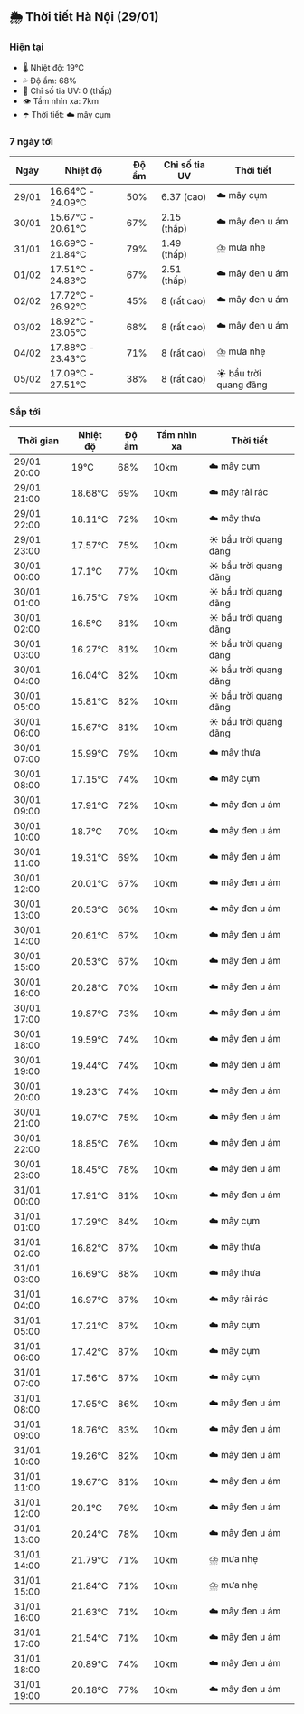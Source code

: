 ## 🌦️ Thời tiết Hà Nội (29/01)

### Hiện tại

- 🌡️ Nhiệt độ: 19℃
- 💦 Độ ẩm: 68%
- 🌟 Chỉ số tia UV: 0 (thấp)
- 👁️ Tầm nhìn xa: 7km
- ☂️ Thời tiết: ☁️ mây cụm

### 7 ngày tới

| Ngày | Nhiệt độ | Độ ẩm | Chỉ số tia UV | Thời tiết |
| --- | --- | --- | --- | --- |
| 29/01 | 16.64℃ - 24.09℃ | 50% | 6.37 (cao) | ☁️ mây cụm |
| 30/01 | 15.67℃ - 20.61℃ | 67% | 2.15 (thấp) | ☁️ mây đen u ám |
| 31/01 | 16.69℃ - 21.84℃ | 79% | 1.49 (thấp) | ⛈️ mưa nhẹ |
| 01/02 | 17.51℃ - 24.83℃ | 67% | 2.51 (thấp) | ☁️ mây đen u ám |
| 02/02 | 17.72℃ - 26.92℃ | 45% | 8 (rất cao) | ☁️ mây đen u ám |
| 03/02 | 18.92℃ - 23.05℃ | 68% | 8 (rất cao) | ☁️ mây đen u ám |
| 04/02 | 17.88℃ - 23.43℃ | 71% | 8 (rất cao) | ⛈️ mưa nhẹ |
| 05/02 | 17.09℃ - 27.51℃ | 38% | 8 (rất cao) | ☀️ bầu trời quang đãng |

### Sắp tới

| Thời gian | Nhiệt độ | Độ ẩm | Tầm nhìn xa | Thời tiết |
| --- | --- | --- | --- | --- |
| 29/01 20:00 | 19℃ | 68% | 10km | ☁️ mây cụm |
| 29/01 21:00 | 18.68℃ | 69% | 10km | ☁️ mây rải rác |
| 29/01 22:00 | 18.11℃ | 72% | 10km | ☁️ mây thưa |
| 29/01 23:00 | 17.57℃ | 75% | 10km | ☀️ bầu trời quang đãng |
| 30/01 00:00 | 17.1℃ | 77% | 10km | ☀️ bầu trời quang đãng |
| 30/01 01:00 | 16.75℃ | 79% | 10km | ☀️ bầu trời quang đãng |
| 30/01 02:00 | 16.5℃ | 81% | 10km | ☀️ bầu trời quang đãng |
| 30/01 03:00 | 16.27℃ | 81% | 10km | ☀️ bầu trời quang đãng |
| 30/01 04:00 | 16.04℃ | 82% | 10km | ☀️ bầu trời quang đãng |
| 30/01 05:00 | 15.81℃ | 82% | 10km | ☀️ bầu trời quang đãng |
| 30/01 06:00 | 15.67℃ | 81% | 10km | ☀️ bầu trời quang đãng |
| 30/01 07:00 | 15.99℃ | 79% | 10km | ☁️ mây thưa |
| 30/01 08:00 | 17.15℃ | 74% | 10km | ☁️ mây cụm |
| 30/01 09:00 | 17.91℃ | 72% | 10km | ☁️ mây đen u ám |
| 30/01 10:00 | 18.7℃ | 70% | 10km | ☁️ mây đen u ám |
| 30/01 11:00 | 19.31℃ | 69% | 10km | ☁️ mây đen u ám |
| 30/01 12:00 | 20.01℃ | 67% | 10km | ☁️ mây đen u ám |
| 30/01 13:00 | 20.53℃ | 66% | 10km | ☁️ mây đen u ám |
| 30/01 14:00 | 20.61℃ | 67% | 10km | ☁️ mây đen u ám |
| 30/01 15:00 | 20.53℃ | 67% | 10km | ☁️ mây đen u ám |
| 30/01 16:00 | 20.28℃ | 70% | 10km | ☁️ mây đen u ám |
| 30/01 17:00 | 19.87℃ | 73% | 10km | ☁️ mây đen u ám |
| 30/01 18:00 | 19.59℃ | 74% | 10km | ☁️ mây đen u ám |
| 30/01 19:00 | 19.44℃ | 74% | 10km | ☁️ mây đen u ám |
| 30/01 20:00 | 19.23℃ | 74% | 10km | ☁️ mây đen u ám |
| 30/01 21:00 | 19.07℃ | 75% | 10km | ☁️ mây đen u ám |
| 30/01 22:00 | 18.85℃ | 76% | 10km | ☁️ mây đen u ám |
| 30/01 23:00 | 18.45℃ | 78% | 10km | ☁️ mây đen u ám |
| 31/01 00:00 | 17.91℃ | 81% | 10km | ☁️ mây đen u ám |
| 31/01 01:00 | 17.29℃ | 84% | 10km | ☁️ mây cụm |
| 31/01 02:00 | 16.82℃ | 87% | 10km | ☁️ mây thưa |
| 31/01 03:00 | 16.69℃ | 88% | 10km | ☁️ mây thưa |
| 31/01 04:00 | 16.97℃ | 87% | 10km | ☁️ mây rải rác |
| 31/01 05:00 | 17.21℃ | 87% | 10km | ☁️ mây cụm |
| 31/01 06:00 | 17.42℃ | 87% | 10km | ☁️ mây cụm |
| 31/01 07:00 | 17.56℃ | 87% | 10km | ☁️ mây cụm |
| 31/01 08:00 | 17.95℃ | 86% | 10km | ☁️ mây đen u ám |
| 31/01 09:00 | 18.76℃ | 83% | 10km | ☁️ mây đen u ám |
| 31/01 10:00 | 19.26℃ | 82% | 10km | ☁️ mây đen u ám |
| 31/01 11:00 | 19.67℃ | 81% | 10km | ☁️ mây đen u ám |
| 31/01 12:00 | 20.1℃ | 79% | 10km | ☁️ mây đen u ám |
| 31/01 13:00 | 20.24℃ | 78% | 10km | ☁️ mây đen u ám |
| 31/01 14:00 | 21.79℃ | 71% | 10km | ⛈️ mưa nhẹ |
| 31/01 15:00 | 21.84℃ | 71% | 10km | ⛈️ mưa nhẹ |
| 31/01 16:00 | 21.63℃ | 71% | 10km | ☁️ mây đen u ám |
| 31/01 17:00 | 21.54℃ | 71% | 10km | ☁️ mây đen u ám |
| 31/01 18:00 | 20.89℃ | 74% | 10km | ☁️ mây đen u ám |
| 31/01 19:00 | 20.18℃ | 77% | 10km | ☁️ mây đen u ám |
